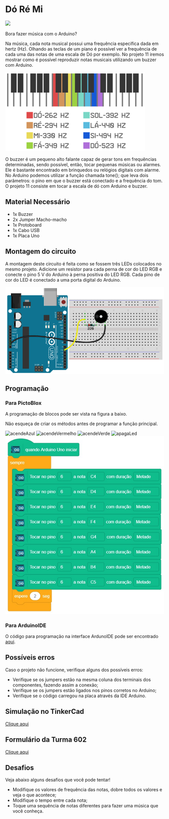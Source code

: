 # Dó Ré Mi

<div style="display: inline_block">
  <img src="https://img.shields.io/badge/Arduino-Uno-blue">
</div>

Bora fazer música com o Arduino?

Na música, cada nota musical possui uma frequência específica dada em hertz (Hz). Olhando as teclas de um piano é possível ver a frequência de cada uma das notas de uma escala de Dó por exemplo. No projeto 11 iremos mostrar como é possível reproduzir notas musicais utilizando um buzzer com Arduino.

![LEDblink](img/im1.png)

O buzzer é um pequeno alto falante capaz de gerar tons em frequências determinadas, sendo possível, então, tocar pequenas músicas ou alarmes. Ele é bastante encontrado em brinquedos ou relógios digitais com alarme. No Arduino podemos utilizar a função chamada tone(); que leva dois parâmetros: o pino em que o buzzer está conectado e a frequência do tom. O projeto 11 consiste em tocar a escala de dó com Arduino e buzzer.

## Material Necessário

- 1x Buzzer
- 2x Jumper Macho-macho
- 1x Protoboard
- 1x Cabo USB
- 1x Placa Uno

## Montagem do circuito

A montagem deste circuito é feita como se fossem três LEDs colocados no mesmo projeto. Adicione um resistor para cada perna de cor do LED RGB e conecte o pino 5 V do Arduino à perna positiva do LED RGB. Cada pino de cor do LED é conectado a uma porta digital do Arduino.

![montageExample](img/im2.png)

## Programação

### Para PictoBlox

A programação de blocos pode ser vista na figura a baixo.

Não esqueça de criar os métodos antes de programar a função principal.

![acendeAzul](PictoBlox/acendeAzul.png)
![acendeVermelho](PictoBlox/acendeVermelho.png)
![acendeVerde](PictoBlox/acendeVerde.png)
![apagaLed](PictoBlox/apagaLed.png)
![main](PictoBlox/main.png)

### Para ArduinoIDE

O código para programação na interface ArdunoIDE pode ser encontrado [aqui](ArduinoIDE/ArduinoIDE.cpp).

## Possíveis erros

Caso o projeto não funcione, verifique alguns dos possíveis erros:

- Verifique se os jumpers estão na mesma coluna dos terminais dos componentes, fazendo assim a
  conexão;
- Verifique se os jumpers estão ligados nos pinos corretos no Arduino;
- Verifique se o código carregou na placa através da IDE Arduino.

## Simulação no TinkerCad

[Clique aqui](https://www.tinkercad.com/things/jFERTptmmDp-incredible-curcan-jaiks/editel?tenant=circuits)

## Formulário da Turma 602

[Clique aqui](https://forms.gle/HGuQnTQZvUKg2xoQ8)

## Desafios

Veja abaixo alguns desafios que você pode tentar!

- Modifique os valores de frequência das notas, dobre todos os valores e veja o que acontece;
- Modifique o tempo entre cada nota;
- Toque uma sequência de notas diferentes para fazer uma música que você conheça.
